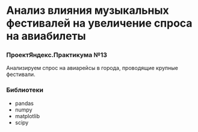 # Анализ влияния музыкальных фестивалей на увеличение спроса на авиабилеты
### ПроектЯндекс.Практикума №13
Анализируем спрос на авиарейсы в города, проводящие крупные фестивали.

### Библиотеки
- pandas
- numpy
- matplotlib
- scipy
